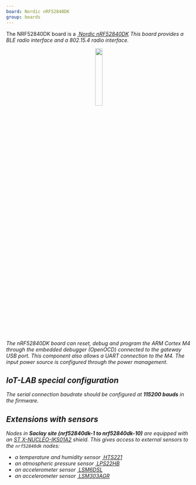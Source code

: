 ```yaml
---
board: Nordic nRF52840DK
group: boards
---
```


The NRF52840DK board is a [<i class="far fa-file-pdf"/>&nbsp;Nordic nRF52840DK](http://infocenter.nordicsemi.com/pdf/nRF52840_DK_User_Guide_v1.2.pdf)
This board provides a BLE radio interface and a 802.15.4 radio interface.

<div style="text-align:center">
<img src="{{ '/assets/images/docs/boards/nrf52840dk/' | relative_url}}nrf52840dk.png" style="width:20%;"/>
</div>

The nRF52840DK board can reset, debug and program the ARM Cortex M4 through
the embedded debugger (OpenOCD) connected to the gateway USB port. This
component also allows a UART connection to the M4. The input power source is
configured through the power management.

## IoT-LAB special configuration

The serial connection baudrate should be configured at **115200 bauds** in the
firmware.

## Extensions with sensors

Nodes in **Saclay site (nrf52840dk-1 to nrf52840dk-10)** are equipped with an
[ST X-NUCLEO-IKS01A2](https://www.st.com/en/ecosystems/x-nucleo-iks01a2.html)
shield.
This gives access to external sensors to the `nrf52840dk` nodes:
  * a temperature and humidity sensor
    [<i class="far fa-file-pdf"/>&nbsp;HTS221](https://www.st.com/resource/en/datasheet/hts221.pdf)
  * an atmospheric pressure sensor
    [<i class="far fa-file-pdf"/>&nbsp;LPS22HB](https://www.st.com/resource/en/datasheet/dm00140895.pdf)
  * an accelerometer sensor
    [<i class="far fa-file-pdf"/>&nbsp;LSM6DSL](https://www.st.com/resource/en/datasheet/lsm6dsl.pdf)
  * an accelerometer sensor
    [<i class="far fa-file-pdf"/>&nbsp;LSM303AGR](https://www.st.com/resource/en/datasheet/lsm303agr.pdf)
